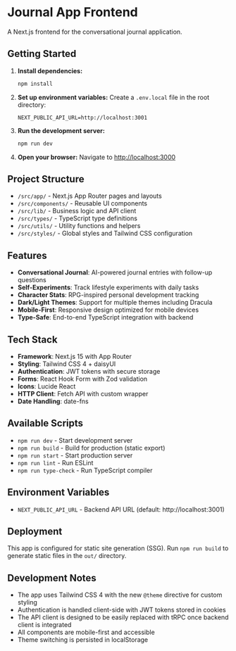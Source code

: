 # Journal App Frontend

A Next.js frontend for the conversational journal application.

## Getting Started

1. **Install dependencies:**
   ```bash
   npm install
   ```

2. **Set up environment variables:**
   Create a `.env.local` file in the root directory:
   ```
   NEXT_PUBLIC_API_URL=http://localhost:3001
   ```

3. **Run the development server:**
   ```bash
   npm run dev
   ```

4. **Open your browser:**
   Navigate to [http://localhost:3000](http://localhost:3000)

## Project Structure

- `/src/app/` - Next.js App Router pages and layouts
- `/src/components/` - Reusable UI components
- `/src/lib/` - Business logic and API client
- `/src/types/` - TypeScript type definitions
- `/src/utils/` - Utility functions and helpers
- `/src/styles/` - Global styles and Tailwind CSS configuration

## Features

- **Conversational Journal**: AI-powered journal entries with follow-up questions
- **Self-Experiments**: Track lifestyle experiments with daily tasks
- **Character Stats**: RPG-inspired personal development tracking
- **Dark/Light Themes**: Support for multiple themes including Dracula
- **Mobile-First**: Responsive design optimized for mobile devices
- **Type-Safe**: End-to-end TypeScript integration with backend

## Tech Stack

- **Framework**: Next.js 15 with App Router
- **Styling**: Tailwind CSS 4 + daisyUI
- **Authentication**: JWT tokens with secure storage
- **Forms**: React Hook Form with Zod validation
- **Icons**: Lucide React
- **HTTP Client**: Fetch API with custom wrapper
- **Date Handling**: date-fns

## Available Scripts

- `npm run dev` - Start development server
- `npm run build` - Build for production (static export)
- `npm run start` - Start production server
- `npm run lint` - Run ESLint
- `npm run type-check` - Run TypeScript compiler

## Environment Variables

- `NEXT_PUBLIC_API_URL` - Backend API URL (default: http://localhost:3001)

## Deployment

This app is configured for static site generation (SSG). Run `npm run build` to generate static files in the `out/` directory.

## Development Notes

- The app uses Tailwind CSS 4 with the new `@theme` directive for custom styling
- Authentication is handled client-side with JWT tokens stored in cookies
- The API client is designed to be easily replaced with tRPC once backend client is integrated
- All components are mobile-first and accessible
- Theme switching is persisted in localStorage
